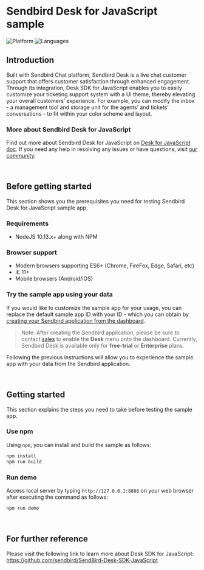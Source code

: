 # Sendbird Desk for JavaScript sample

![Platform](https://img.shields.io/badge/platform-JAVASCRIPT-orange.svg)
![Languages](https://img.shields.io/badge/language-JAVASCRIPT-orange.svg)

## Introduction

Built with Sendbird Chat platform, Sendbird Desk is a live chat customer support that offers customer satisfaction through enhanced engagement. Through its integration, Desk SDK for JavaScript enables you to easily customize your ticketing support system with a UI theme, thereby elevating your overall customers’ experience. For example, you can modify the inbox - a management tool and storage unit for the agents’ and tickets’ conversations - to fit within your color scheme and layout.

### More about Sendbird Desk for JavaScript

Find out more about Sendbird Desk for JavaScript on [Desk for JavaScript doc](https://sendbird.com/docs/desk/v1/javascript/getting-started/about-desk-sdk). If you need any help in resolving any issues or have questions, visit [our community](https://community.sendbird.com).

<br />

## Before getting started

This section shows you the prerequisites you need for testing Sendbird Desk for JavaScript sample app.

### Requirements

- NodeJS 10.13.x+ along with NPM

### Browser support

- Modern browsers supporting ES6+ (Chrome, FireFox, Edge, Safari, etc)
- IE 11+
- Mobile browsers (Android/iOS)

### Try the sample app using your data 

If you would like to customize the sample app for your usage, you can replace the default sample app ID with your ID - which you can obtain by [creating your Sendbird application from the dashboard](https://sendbird.com/docs/chat/v3/ios/getting-started/install-chat-sdk#2-step-1-create-a-sendbird-application-from-your-dashboard).

> Note: After creating the Sendbird application, please be sure to contact [sales](https://get.sendbird.com/talk-to-sales.html) to enable the **Desk** menu onto the dashboard. Currently, Sendbird Desk is available only for **free-trial** or **Enterprise** plans.

Following the previous instructions will allow you to experience the sample app with your data from the Sendbird application.

<br />

## Getting started

This section explains the steps you need to take before testing the sample app.

### Use npm

Using `npm`, you can install and build the sample as follows: 

```bash
npm install
npm run build
```

### Run demo

Access local server by typing `http://127.0.0.1:8888` on your web browser after executing the command as follows: 

```bash
npm run demo
```

<br />

## For further reference

Please visit the following link to learn more about Desk SDK for JavaScript: https://github.com/sendbird/SendBird-Desk-SDK-JavaScript

